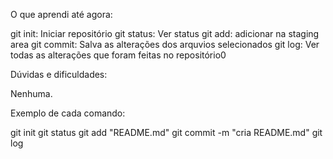 O que aprendi até agora:

git init: Iniciar repositório
git status: Ver status
git add: adicionar na staging area
git commit: Salva as alterações dos arquvios selecionados
git log: Ver todas as alterações que foram feitas no repositório0

Dúvidas e dificuldades:

Nenhuma.

Exemplo de cada comando:

git init
git status
git add "README.md"
git commit -m "cria README.md"
git log